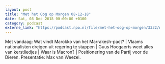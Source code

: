 ```yaml
---
layout: post
title: "Met het Oog op Morgen 08-12-18"
date: Sat, 08 Dec 2018 00:00:00 +0100
category: podcast
externe_link: "https://podcast.npo.nl/file/met-het-oog-op-morgen/3332/nporadio1_met-het-oog-op-morgen_20181208_met-het-oog-op-morgen-08-12-18.mp3"
---
```


Met vandaag: Wat vindt Marokko van het Marrakesh-pact? | Vlaams nationalisten dreigen uit regering te stappen | Guus Hoogaerts weet alles van kerstliedjes | Waar is Macron? | Positionering van de Partij voor de Dieren. Presentatie: Max van Weezel.

